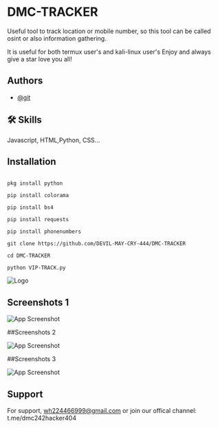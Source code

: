 
# DMC-TRACKER

Useful tool to track location or mobile number, so this tool can be called osint or also information gathering.

It is useful for both termux user's and kali-linux user's
Enjoy and always give a star love you all!

## Authors

- [@git](https://www.github.com/DEVIL-MAY-CRY-44R)


## 🛠 Skills
Javascript, HTML,Python, CSS...


## Installation

```pkg install git

pkg install python

pip install colorama

pip install bs4

pip install requests

pip install phonenumbers

git clone https://github.com/DEVIL-MAY-CRY-444/DMC-TRACKER

cd DMC-TRACKER

python VIP-TRACK.py
```
    
![Logo](https://firebasestorage.googleapis.com/v0/b/testing-766a5.appspot.com/o/storage%2Fdata%2Fme.png?alt=media&token=32219ab5-1453-476c-ae51-a5b620b5ef7e)


## Screenshots 1

![App Screenshot](https://firebasestorage.googleapis.com/v0/b/testing-766a5.appspot.com/o/storage%2Fdata%2FScreenshot_2023-04-26-05-32-46.png?alt=media&token=9e7d18f0-fc50-4b71-9063-6c5991710248)

##Screenshots 2

![App Screenshot](https://firebasestorage.googleapis.com/v0/b/testing-766a5.appspot.com/o/storage%2Fdata%2FIMG_1682484545359.jpg?alt=media&token=7979761e-a0e3-4e41-adab-336c79bf16a4)

##Screenshots 3

![App Screenshot](https://firebasestorage.googleapis.com/v0/b/testing-766a5.appspot.com/o/storage%2Fdata%2FIMG_1682484642032.jpg?alt=media&token=5ed6567b-84e5-431e-9744-6c81516a4da4)

## Support

For support, wh224466999@gmail.com or join our offical channel: t.me/dmc242hacker404
